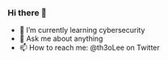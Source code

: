 ### Hi there 👋

- 🌱 I’m currently learning cybersecurity
- 💬 Ask me about anything
- 📫 How to reach me: @th3oLee on Twitter
